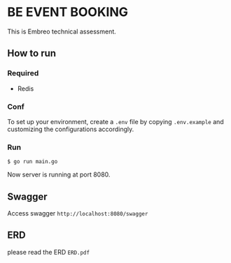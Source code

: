 # BE EVENT BOOKING
This is Embreo technical assessment.

## How to run

### Required

- Redis

### Conf

To set up your environment, create a `.env` file by copying `.env.example` and customizing the configurations accordingly.


### Run
```
$ go run main.go 
```
Now server is running at port 8080.

## Swagger

Access swagger `http://localhost:8080/swagger`

## ERD

please read the ERD `ERD.pdf`